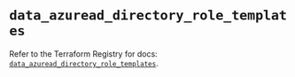 # `data_azuread_directory_role_templates`

Refer to the Terraform Registry for docs: [`data_azuread_directory_role_templates`](https://registry.terraform.io/providers/hashicorp/azuread/3.4.0/docs/data-sources/directory_role_templates).
